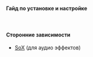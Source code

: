 #### Гайд по установке и настройке
<br>

#### Сторонние зависимости
- [SoX](https://sox.sourceforge.net/) (для аудио эффектов)
